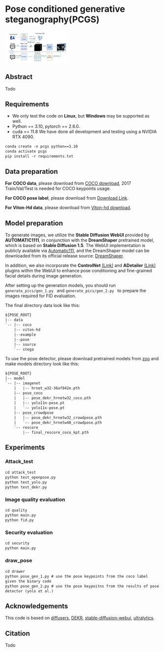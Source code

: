 # Pose conditioned generative steganography(PCGS)

<img src="pipeline.jpg" style="zoom:20%;" />

## Abstract

Todo

## Requirements

- We only test the code on **Linux**, but **Windows** may be supported as well.
- Python == 3.10,  pytorch == 2.6.0.
- cuda == 11.8  We have done all development and testing using a NVIDIA RTX 4090.

```
conda create -n pcgs python==3.10
conda activate pcgs
pip install -r requirements.txt
```

## Data preparation

**For COCO data**, please download from [COCO download](http://cocodataset.org/#download), 2017 Train/Val/Test is needed for COCO keypoints usage.

**For COCO pose label**, please download from [Download Link](https://github.com/ultralytics/assets/releases/download/v0.0.0/coco2017labels-pose.zip).

**For Viton-Hd data**, please download from [Viton-hd download](https://drive.google.com/file/d/1tLx8LRp-sxDp0EcYmYoV_vXdSc-jJ79w/view?usp=sharing).

## Model preparation

To generate images, we utilize the **Stable Diffusion WebUI** provided by **AUTOMATIC1111**, in conjunction with the **DreamShaper** pretrained model, which is based on **Stable Diffusion 1.5**. The WebUI implementation is publicly available via [Automatic111](https://github.com/AUTOMATIC1111/stable-diffusion-webui), and the DreamShaper model can be downloaded from its official release source: [DreamShaper](https://civitai.com/models/4384/dreamshaper). 

In addition, we also incorporate the **ControlNet** [(Link)](https://github.com/Mikubill/sd-webui-controlnet) and **ADetailer** [(Link)](https://github.com/Bing-su/adetailer) plugins within the WebUI to enhance pose conditioning and fine-grained facial details during image generation.

After setting up the generation models, you should run  `generate_pics/gen_1.py ` and `generate_pics/gen_2.py `  to prepare the images required for FID evaluation.

The final directory data  look like this:

```
${POSE_ROOT}
|-- data
`-- |-- coco
    |-- viton-hd
    |--example
    |--pose
    |-- source
    `-- stega 
```

To use the pose detector, please download pretrained models from [zoo](https://drive.google.com/drive/folders/1CJ1t0qsZrsNeyOhqHRXMjNKtM0QxabOV?usp=sharing) and make models directory look like this:

```
${POSE_ROOT}
|-- model
`-- |-- imagenet
    |   |-- hrnet_w32-36af842e.pth
    |-- pose_coco
    |   |-- pose_dekr_hrnetw32_coco.pth
    |   |-- yolo11n-pose.pt
    | 	`-- yolo11x-pose.pt
    |-- pose_crowdpose
    |   |-- pose_dekr_hrnetw32_crowdpose.pth
    |   `-- pose_dekr_hrnetw48_crowdpose.pth
    `-- rescore
        |-- final_rescore_coco_kpt.pth
```



## Experiments

### Attack_test

```
cd attack_test
python test_openpose.py
python test_yolo.py
python test_dekr.py
```

### Image quality evaluation

```
cd quality
python main.py
python fid.py
```

### Security evaluation

```
cd security
python main.py
```

### draw_pose

```
cd drawer
python pose_gen_1.py # use the pose keypoints from the coco label given the binary code
python pose_gen_2.py # use the pose keypoitns from the results of pose detector (yolo et al.)
```

## Acknowledgements

This code is based on [diffusers](https://github.com/huggingface/diffusers), [DEKR](https://github.com/HRNet/DEKR), [stable-diffusion-webui](https://github.com/AUTOMATIC1111/stable-diffusion-webui), [ultralytics](https://github.com/ultralytics/ultralytics).

## Citation

Todo

